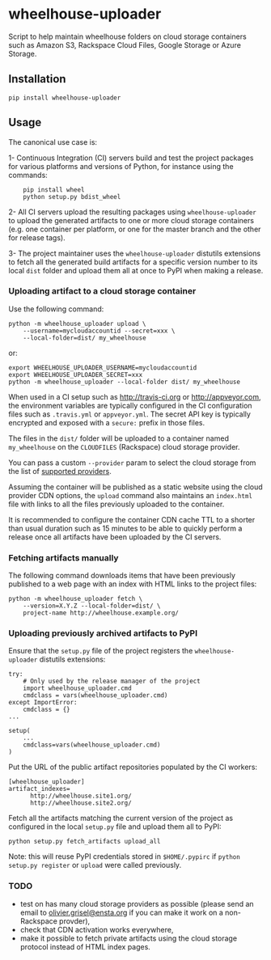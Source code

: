 wheelhouse-uploader
===================

Script to help maintain wheelhouse folders on cloud storage containers such as
Amazon S3, Rackspace Cloud Files, Google Storage or Azure Storage.

## Installation

    pip install wheelhouse-uploader

## Usage

The canonical use case is:

1- Continuous Integration (CI) servers build and test the project packages for
   various platforms and versions of Python, for instance using the commands:

        pip install wheel
        python setup.py bdist_wheel

2- All CI servers upload the resulting packages using `wheelhouse-uploader`
   to upload the generated artifacts to one or more cloud storage containers
   (e.g. one container per platform, or one for the master branch and the other
   for release tags).

3- The project maintainer uses the `wheelhouse-uploader` distutils extensions
   to fetch all the generated build artifacts for a specific version number to
   its local `dist` folder and upload them all at once to PyPI when
   making a release.


### Uploading artifact to a cloud storage container

Use the following command:

    python -m wheelhouse_uploader upload \
        --username=mycloudaccountid --secret=xxx \
        --local-folder=dist/ my_wheelhouse

or:

    export WHEELHOUSE_UPLOADER_USERNAME=mycloudaccountid
    export WHEELHOUSE_UPLOADER_SECRET=xxx
    python -m wheelhouse_uploader --local-folder dist/ my_wheelhouse

When used in a CI setup such as http://travis-ci.org or http://appveyor.com,
the environment variables are typically configured in the CI configuration
files such as `.travis.yml` or `appveyor.yml`. The secret API key is typically
encrypted and exposed with a `secure:` prefix in those files.

The files in the `dist/` folder will be uploaded to a container named
`my_wheelhouse` on the `CLOUDFILES` (Rackspace) cloud storage provider.

You can pass a custom `--provider` param to select the cloud storage from
the list of [supported providers](
https://libcloud.readthedocs.org/en/latest/storage/supported_providers.html).

Assuming the container will be published as a static website using the cloud
provider CDN options, the `upload` command also maintains an `index.html` file
with links to all the files previously uploaded to the container.

It is recommended to configure the container CDN cache TTL to a shorter than
usual duration such as 15 minutes to be able to quickly perform a release once
all artifacts have been uploaded by the CI servers.


### Fetching artifacts manually

The following command downloads items that have been previously published to a
web page with an index with HTML links to the project files:

    python -m wheelhouse_uploader fetch \
        --version=X.Y.Z --local-folder=dist/ \
        project-name http://wheelhouse.example.org/


### Uploading previously archived artifacts to PyPI

Ensure that the `setup.py` file of the project registers the
`wheelhouse-uploader` distutils extensions:

    try:
        # Only used by the release manager of the project
        import wheelhouse_uploader.cmd
        cmdclass = vars(wheelhouse_uploader.cmd)
    except ImportError:
        cmdclass = {}
    ...

    setup(
        ...
        cmdclass=vars(wheelhouse_uploader.cmd)
    )

Put the URL of the public artifact repositories populated by the CI workers:

    [wheelhouse_uploader]
    artifact_indexes=
          http://wheelhouse.site1.org/
          http://wheelhouse.site2.org/


Fetch all the artifacts matching the current version of the project as
configured in the local `setup.py` file and upload them all to PyPI:

    python setup.py fetch_artifacts upload_all

Note: this will reuse PyPI credentials stored in `$HOME/.pypirc` if
`python setup.py register` or `upload` were called previously.


### TODO

- test on has many cloud storage providers as possible (please send an email to
  olivier.grisel@ensta.org if you can make it work on a non-Rackspace provder),
- check that CDN activation works everywhere,
- make it possible to fetch private artifacts using the cloud storage protocol
  instead of HTML index pages.
